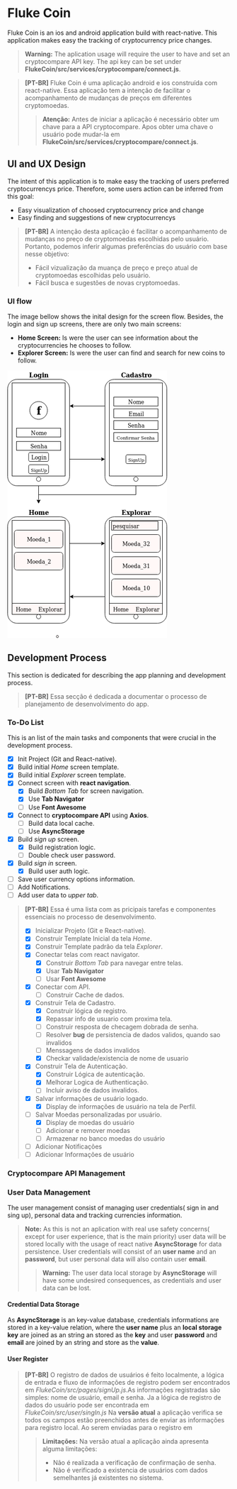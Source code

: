 # Fluke Coin

Fluke Coin is an ios and android application build with react-native. This application makes easy the tracking of cryptocurrency price changes.
>__Warning:__ The aplication usage will require the user to have and set an cryptocompare API key. The api key can be set under __FlukeCoin/src/services/cryptocompare/connect.js__.

> __[PT-BR]__ 
> Fluke Coin é uma aplicação android e ios construída com react-native. Essa aplicação tem a intenção  de facilitar o acompanhamento de mudanças de preços em diferentes cryptomoedas.
>> __Atenção:__ Antes de iniciar a aplicação é necessário obter um chave para a API cryptocompare. Apos obter uma chave o usuário pode mudar-la em __FlukeCoin/src/services/cryptocompare/connect.js__.

## UI and UX Design

The intent of this application is to make easy the tracking of users preferred cryptocurrencys price. Therefore, some users action can be inferred from this goal:
- Easy visualization of choosed cryptocurrency price and change
- Easy finding and suggestions of new cryptocurrencys 
> __[PT-BR]__ 
> A intenção desta aplicação é facilitar o acompanhamento de mudanças no preço de cryptomoedas escolhidas pelo usuário. Portanto, podemos inferir algumas preferências do usuário com base nesse objetivo:
>- Fácil vizualização da muança de preço e preço atual de cryptomoedas escolhidas pelo usuário.
>- Fácil busca e sugestões de novas cryptomoedas.

### UI flow
The image bellow shows the inital design for the screen flow. Besides, the login and sign up screens, there are only two main screens:
- __Home Screen:__ Is were  the user can see information about the cryptocurrencies he chooses to follow.
- __Explorer Screen:__ Is were the user can find and search for new coins to follow.

![Screen flow](/imgs/flukeCoin.png)


## Development Process
This section is dedicated for describing the app planning and development process.
>__[PT-BR]__ 
>Essa secção é dedicada a documentar o processo de planejamento de desenvolvimento do app.

### To-Do List
This is an list of the main tasks and components that were crucial in the development process.
- [x] Init Project (Git and React-native).
- [x] Build initial _Home_ screen template.
- [x] Build initial _Explorer_ screen template.
- [x] Connect screen with __react navigation__.
    - [x] Build _Bottom Tab_ for screen navigation.
    - [x] Use __Tab Navigator__
    - [ ] Use __Font Awesome__
- [x] Connect to __cryptocompare API__ using __Axios__.
    - [ ] Build data local cache.
    - [ ] Use __AsyncStorage__
- [x] Build _sign up_ screen.
    - [x] Build registration logic.
    - [ ] Double check user password.
- [x] Build _sign in_ screen.
    - [x] Build user auth logic.
- [ ] Save user currency options information.
- [ ] Add Notifications.
- [ ] Add user data to _upper tab_.
>__[PT-BR]__ 
> Essa é uma lista com as pricipais tarefas e componentes essenciais no processo de desenvolvimento.
>- [x] Inicializar Projeto (Git e React-native).
>- [x] Construir Template Inicial da tela _Home_.
>- [x] Construir Template padrão da tela _Explorer_.
>- [x] Conectar telas com react navigator.
>   - [x] Construir _Bottom Tab_ para navegar entre telas.
>   - [x] Usar __Tab Navigator__
>   - [ ] Usar __Font Awesome__
>- [x] Conectar com API.
>   - [ ] Construir Cache de dados.
>- [x] Construir Tela de Cadastro.
>   - [x] Construir lógica de registro.
>   - [x] Repassar info de usuario com proxima tela.
>   - [ ] Construir resposta de checagem dobrada de senha.
>   - [ ] Resolver __bug__ de persistencia de dados validos, quando sao invalidos
>   - [ ] Menssagens de dados invalidos
>   - [x] Checkar validade/existencia de nome de usuario
>- [x] Construir Tela de Autenticação.
>   - [x] Construir Lógica de autenticação.
>   - [x] Melhorar Logica de Authenticação.
>   - [ ] Incluir aviso de dados invalidos.
>- [x] Salvar informações de usuário logado.
>   - [x] Display de informações de usuário na tela de Perfil.
>- [ ] Salvar Moedas personalizadas por usuário.
>   - [x] Display de moedas do usuário
>   - [ ] Adicionar e remover moedas
>   - [ ] Armazenar no banco moedas do usuário
>- [ ] Adicionar Notificações
>- [ ] Adicionar Informações de usuário


### Cryptocompare API Management

### User Data Management
The user management consist of managing user credentials( sign in and sing up), personal data and tracking currencies information. 
> __Note:__ As this is not an aplication with real use safety concerns( except for user experience, that is the main priority) user data will be stored locally with the usage of react native __AsyncStorage__ for data persistence.
User credentials will consist of an __user name__ and an __password__, but user personal data will also contain user __email__.
>> __Warning:__ The user data local storage by __AsyncStorage__ will have some undesired consequences, as credentials and user data can be lost.

#### Credential Data Storage
As __AsyncStorage__ is an key-value database, credentials informations are stored in a key-value relation, where the __user name__ plus an __local storage key__ are joined as an string an stored as the __key__ and user __password__ and __email__ are joined by an string and store as the __value__.

#### User Register
>__[PT-BR]__ O registro de dados de usuários é feito localmente, a lógica de entrada e fluxo de informações de registro podem ser encontrados em _FlukeCoin/src/pages/signUp.js_.As informações registradas são simples: nome de usuário, email e senha. Ja a lógica de registro de dados do usuário pode ser encontrada em _FlukeCoin/src/user/singIn.js_
Na __versão atual__ a aplicação verifica se todos os campos estão preenchidos antes de enviar as informações para registro local. Ao serem enviadas para o registro em
>>__Limitações:__ Na versão atual a aplicação ainda apresenta alguma limitações:
>>- Não é realizada a verificação de confirmação de senha.
>>- Não é verificado a existencia de usuários com dados semelhantes já existentes no sistema.

